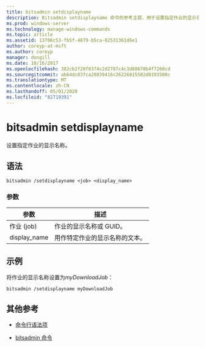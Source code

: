 ```yaml
---
title: bitsadmin setdisplayname
description: Bitsadmin setdisplayname 命令的参考主题，用于设置指定作业的显示名称。
ms.prod: windows-server
ms.technology: manage-windows-commands
ms.topic: article
ms.assetid: 13706c53-fb5f-4879-b5ca-82531361d6e1
author: coreyp-at-msft
ms.author: coreyp
manager: dongill
ms.date: 10/16/2017
ms.openlocfilehash: 382cb2f20f0374c2d2787c4c3d88670b4f7260cd
ms.sourcegitcommit: ab64dc83fca28039416c26226815502d0193500c
ms.translationtype: MT
ms.contentlocale: zh-CN
ms.lasthandoff: 05/01/2020
ms.locfileid: "82719391"
---
```

# <a name="bitsadmin-setdisplayname"></a>bitsadmin setdisplayname

设置指定作业的显示名称。

## <a name="syntax"></a>语法

```
bitsadmin /setdisplayname <job> <display_name>
```

### <a name="parameters"></a>参数

| 参数 | 描述 |
| --------- | ----------- |
| 作业 (job) | 作业的显示名称或 GUID。 |
| display_name | 用作特定作业的显示名称的文本。 |

## <a name="examples"></a>示例

将作业的显示名称设置为*myDownloadJob*：

```
bitsadmin /setdisplayname myDownloadJob
```

## <a name="additional-references"></a>其他参考

- [命令行语法项](command-line-syntax-key.md)

- [bitsadmin 命令](bitsadmin.md)
